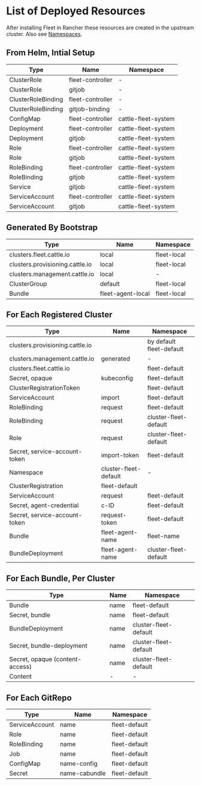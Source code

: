 # List of Deployed Resources

After installing Fleet in Rancher these resources are created in the upstream cluster.
Also see [Namespaces](namespaces).

## From Helm, Intial Setup
| Type  | Name        | Namespace |
| ----- | ----------- | --------- |
| ClusterRole | fleet-controller | 	- |
| ClusterRole | gitjob | 	- |
| ClusterRoleBinding | fleet-controller | 	- |
| ClusterRoleBinding | gitjob-binding | 	- |
| ConfigMap | fleet-controller | 	cattle-fleet-system |
| Deployment | fleet-controller | 	cattle-fleet-system |
| Deployment | gitjob | 	cattle-fleet-system |
| Role | fleet-controller | 	cattle-fleet-system |
| Role | gitjob | 	cattle-fleet-system |
| RoleBinding | fleet-controller | 	cattle-fleet-system |
| RoleBinding | gitjob | 	cattle-fleet-system |
| Service | gitjob | 	cattle-fleet-system |
| ServiceAccount | fleet-controller | 	cattle-fleet-system |
| ServiceAccount | gitjob | 	cattle-fleet-system |

## Generated By Bootstrap
| Type  | Name        | Namespace |
| ----- | ----------- | --------- |
| clusters.fleet.cattle.io | local | 	fleet-local |
| clusters.provisioning.cattle.io | local | 	fleet-local |
| clusters.management.cattle.io | local | 	- |
| ClusterGroup | 	default |	fleet-local |
| Bundle | fleet-agent-local | 	fleet-local |

## For Each Registered Cluster
| Type  | Name        | Namespace |
| ----- | ----------- | --------- |
| clusters.provisioning.cattle.io | | by default fleet-default |
| clusters.management.cattle.io | generated |		- |
| clusters.fleet.cattle.io | | fleet-default |
| Secret, opaque | kubeconfig | fleet-default |
| ClusterRegistrationToken | | fleet-default |
| ServiceAccount | import | fleet-default |
| RoleBinding | request | fleet-default |
| RoleBinding | request | cluster-fleet-default |
| Role | request | cluster-fleet-default |
| Secret, service-account-token | import-token | fleet-default |
| Namespace | cluster-fleet-default | - |
| ClusterRegistration | fleet-default |  |
| ServiceAccount | request | fleet-default |
| Secret, agent-credential | c-ID | fleet-default |
| Secret, service-account-token | request-token | fleet-default |
| Bundle | fleet-agent-name | fleet-name |
| BundleDeployment | fleet-agent-name | cluster-fleet-default |

## For Each Bundle, Per Cluster
| Type  | Name        | Namespace |
| ----- | ----------- | --------- |
| Bundle | name | fleet-default |
| Secret, bundle| name | fleet-default |
| BundleDeployment | name | cluster-fleet-default |
| Secret, bundle-deployment | name | cluster-fleet-default |
| Secret, opaque (content-access) | name | cluster-fleet-default |
| Content | - | - |

## For Each GitRepo
| Type  | Name        | Namespace |
| ----- | ----------- | --------- |
| ServiceAccount | name | fleet-default  |
| Role | name | fleet-default |
| RoleBinding | name | fleet-default |
| Job | name | fleet-default |
| ConfigMap | name-config | fleet-default |
| Secret | name-cabundle | fleet-default |


